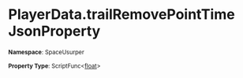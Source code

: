 # PlayerData.trailRemovePointTime JsonProperty

<small>**Namespace**: SpaceUsurper</small>

<small>**Property Type**: ScriptFunc&lt;[float](https://docs.microsoft.com/en-us/dotnet/api/system.single?view=netframework-4.5)&gt;</small>

